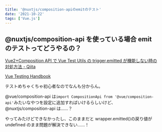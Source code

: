 ```yaml
---
title: '@nuxtjs/composition-apiのemitのテスト'
date: '2021-10-22'
tags: ['Vue.js']
---
```


## @nuxtjs/composition-api を使っている場合 emit のテストってどうやるの？

[Vue2\+Composition API で Vue Test Utils の trigger,emitted が機能しない時の対処方法 \- Qiita](https://qiita.com/tristar/items/e6a3ad6b8856ab00c77c)

[Vue Testing Handbook](https://lmiller1990.github.io/vue-testing-handbook/composition-api.html#the-composition-api)

テストめちゃくちゃ初心者なのでなんも分からん。

@vue/composition-api は`import CompositionApi from '@vue/composition-api'`みたいなやつを設定に追加すればいけるらしいけど、@nuxtjs/composition-api は……？

やってみたけどできなかったし、このままだと wrapper.emitted()の戻り値が undefined のまま問題が解決できない……！
